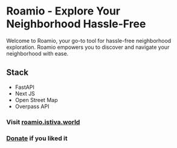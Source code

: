 # Roamio - Explore Your Neighborhood Hassle-Free

Welcome to Roamio, your go-to tool for hassle-free neighborhood exploration. Roamio empowers you to discover and navigate your neighborhood with ease.

## Stack
- FastAPI
- Next JS
- Open Street Map
- Overpass API

### Visit [roamio.istiva.world](https://roamio.istiva.world)
### [Donate](https://paypal.me/ddheerajroy) if you liked it
